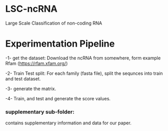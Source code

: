 # LSC-ncRNA
 Large Scale Classification of non-coding RNA



# Experimentation Pipeline
-1- get the dataset: Download the ncRNA from somewhere, form example Rfam (https://rfam.xfam.org/)

-2- Train Test split: For each family (fasta file), split the sequnces into train and test dataset.

-3- generate the matrix.

-4- Train, and test and generate the score values.


### supplementary sub-folder: 
contains supplementary information and data for our paper.